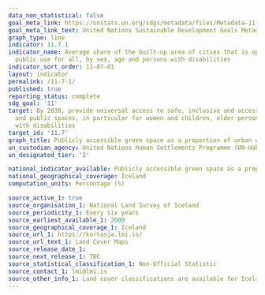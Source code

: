 ```yaml
---
data_non_statistical: false
goal_meta_link: https://unstats.un.org/sdgs/metadata/files/Metadata-11-07-01.pdf
goal_meta_link_text: United Nations Sustainable Development Goals Metadata (pdf 2066kB)
graph_type: line
indicator: 11.7.1
indicator_name: Average share of the built-up area of cities that is open space for
  public use for all, by sex, age and persons with disabilities
indicator_sort_order: 11-07-01
layout: indicator
permalink: /11-7-1/
published: true
reporting_status: complete
sdg_goal: '11'
target: By 2030, provide universal access to safe, inclusive and accessible, green
  and public spaces, in particular for women and children, older persons and persons
  with disabilities
target_id: '11.7'
graph_title: Publicly accessible green space as a proportion of urban area
un_custodian_agency: United Nations Human Settlements Programme (UN-Habitat)
un_designated_tier: '2'

national_indicator_available: Publicly accessible green space as a proportion of urban area
national_geographical_coverage: Iceland
computation_units: Percentage (%)

source_active_1: true
source_organisation_1: National Land Survey of Iceland
source_periodicity_1: Every six years
source_earliest_available_1: 2000
source_geographical_coverage_1: Iceland
source_url_1: https://kortasja.lmi.is/
source_url_text_1: Land Cover Maps
source_release_date_1: 
source_next_release_1: TBC
source_statistical_classification_1: Non-Official Statistic
source_contact_1: lmi@lmi.is
source_other_info_1: Land cover classifications are available for Iceland from the CORINE (Coordination of Information on the Environment) inventory produced by the Copernicus programme. The classifications are updated every 6 years and contain information on a wide variety of land cover classes, including built areas and public green urban areas.
---
```

